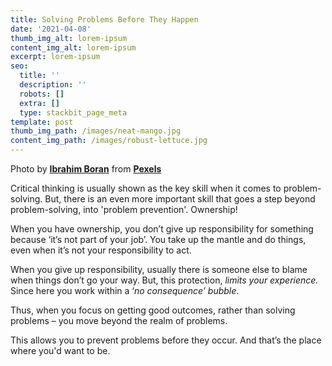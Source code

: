 ```yaml
---
title: Solving Problems Before They Happen
date: '2021-04-08'
thumb_img_alt: lorem-ipsum
content_img_alt: lorem-ipsum
excerpt: lorem-ipsum
seo:
  title: ''
  description: ''
  robots: []
  extra: []
  type: stackbit_page_meta
template: post
thumb_img_path: /images/neat-mango.jpg
content_img_path: /images/robust-lettuce.jpg
---
```



Photo by [**Ibrahim Boran**](https://www.pexels.com/@ibrahimboran?utm_content=attributionCopyText\&utm_medium=referral\&utm_source=pexels) from [**Pexels**](https://www.pexels.com/photo/man-sitting-on-the-vehicle-photograph-3582560/?utm_content=attributionCopyText\&utm_medium=referral\&utm_source=pexels)

Critical thinking is usually shown as the key skill when it comes to problem-solving. But, there is an even more important skill that goes a step beyond problem-solving, into 'problem prevention'. Ownership!


When you have ownership, you don’t give up responsibility for something because ‘it’s not part of your job’. You take up the mantle and do things, even when it’s not your responsibility to act.


When you give up responsibility, usually there is someone else to blame when things don’t go your way. But, this protection, *limits your experience.* Since here you work within a ‘*no consequence’ bubble*.


Thus, when you focus on getting good outcomes, rather than solving problems – you move beyond the realm of problems. 


This allows you to prevent problems before they occur. And that’s the place where you'd want to be.



